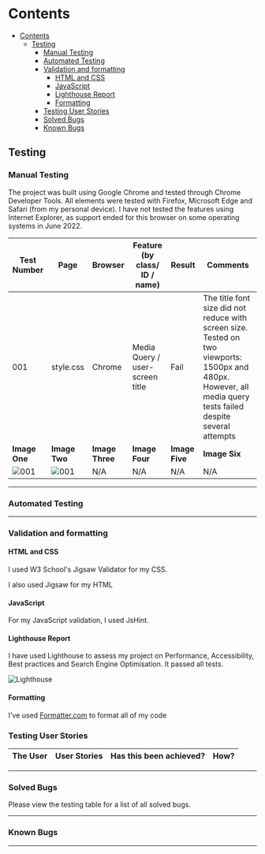 # Contents

- [Contents](#contents)
  - [Testing](#testing)
    - [Manual Testing](#manual-testing)
    - [Automated Testing](#automated-testing)
    - [Validation and formatting](#validation-and-formatting)
      - [HTML and CSS](#html-and-css)
      - [JavaScript](#javascript)
      - [Lighthouse Report](#lighthouse-report)
      - [Formatting](#formatting)
    - [Testing User Stories](#testing-user-stories)
    - [Solved Bugs](#solved-bugs)
    - [Known Bugs](#known-bugs)

## Testing

### Manual Testing

The project was built using Google Chrome and tested through Chrome Developer Tools. All elements were tested with Firefox, Microsoft Edge and Safari (from my personal device). I have not tested the features using Internet Explorer, as support ended for this browser on some operating systems in June 2022.

| Test Number         |      Page         |   Browser           |   Feature (by class/ ID / name)       | Result     |  Comments |  
|------------         | ------------      | ------------        | ------------                          |------------| ------------             |
| 001                 |  style.css        | Chrome              |  Media Query / user-screen title      | Fail       | The title font size did not reduce with screen size. Tested on two viewports: 1500px and 480px. However, all media query tests failed despite several attempts |
| **Image One**       |   **Image Two**   |**Image Three**      |**Image Four**                         |**Image Five**  |**Image Six**  |
| ![001](/assets/testing/testing-images/test-one-a.webp)        | ![001](/assets/testing/testing-images/test-one-b.webp) | N/A            | N/A| N/A| N/A|


  - - -

### Automated Testing

  - - -

### Validation and formatting

#### HTML and CSS

I used W3 School's Jigsaw Validator for my CSS. 

I also used Jigsaw for my HTML

#### JavaScript

For my JavaScript validation, I used JsHint. 

#### Lighthouse Report

I have used Lighthouse to assess my project on Performance, Accessibility, Best practices and Search Engine Optimisation. It passed all tests.

![Lighthouse](/assets/testing/lighthouse.webp)

#### Formatting

I've used [Formatter.com](https://www.freeformatter.com/html-formatter.html) to format all of my code

### Testing User Stories



| The User    | User Stories                                             | Has this been achieved?     |   How?                                      |  
|---          | ----                                                     | ----                        |  ----                                       |


  - - -

### Solved Bugs

Please view the testing table for a list of all solved bugs.

  - - -

### Known Bugs



  - - -

